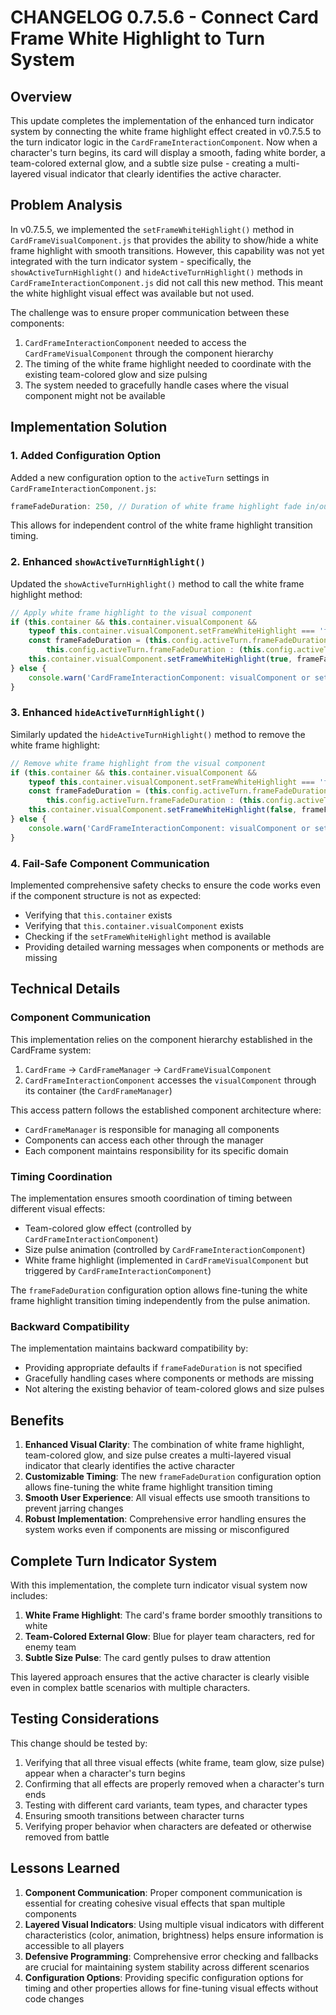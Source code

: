 # CHANGELOG 0.7.5.6 - Connect Card Frame White Highlight to Turn System

## Overview
This update completes the implementation of the enhanced turn indicator system by connecting the white frame highlight effect created in v0.7.5.5 to the turn indicator logic in the `CardFrameInteractionComponent`. Now when a character's turn begins, its card will display a smooth, fading white border, a team-colored external glow, and a subtle size pulse - creating a multi-layered visual indicator that clearly identifies the active character.

## Problem Analysis
In v0.7.5.5, we implemented the `setFrameWhiteHighlight()` method in `CardFrameVisualComponent.js` that provides the ability to show/hide a white frame highlight with smooth transitions. However, this capability was not yet integrated with the turn indicator system - specifically, the `showActiveTurnHighlight()` and `hideActiveTurnHighlight()` methods in `CardFrameInteractionComponent.js` did not call this new method. This meant the white highlight visual effect was available but not used.

The challenge was to ensure proper communication between these components:
1. `CardFrameInteractionComponent` needed to access the `CardFrameVisualComponent` through the component hierarchy
2. The timing of the white frame highlight needed to coordinate with the existing team-colored glow and size pulsing
3. The system needed to gracefully handle cases where the visual component might not be available

## Implementation Solution

### 1. Added Configuration Option
Added a new configuration option to the `activeTurn` settings in `CardFrameInteractionComponent.js`:
```javascript
frameFadeDuration: 250, // Duration of white frame highlight fade in/out
```
This allows for independent control of the white frame highlight transition timing.

### 2. Enhanced `showActiveTurnHighlight()`
Updated the `showActiveTurnHighlight()` method to call the white frame highlight method:
```javascript
// Apply white frame highlight to the visual component
if (this.container && this.container.visualComponent && 
    typeof this.container.visualComponent.setFrameWhiteHighlight === 'function') {
    const frameFadeDuration = (this.config.activeTurn.frameFadeDuration !== undefined) ? 
        this.config.activeTurn.frameFadeDuration : (this.config.activeTurn.pulseDuration / 2);
    this.container.visualComponent.setFrameWhiteHighlight(true, frameFadeDuration);
} else {
    console.warn('CardFrameInteractionComponent: visualComponent or setFrameWhiteHighlight method not available.');
}
```

### 3. Enhanced `hideActiveTurnHighlight()`
Similarly updated the `hideActiveTurnHighlight()` method to remove the white frame highlight:
```javascript
// Remove white frame highlight from the visual component
if (this.container && this.container.visualComponent && 
    typeof this.container.visualComponent.setFrameWhiteHighlight === 'function') {
    const frameFadeDuration = (this.config.activeTurn.frameFadeDuration !== undefined) ? 
        this.config.activeTurn.frameFadeDuration : (this.config.activeTurn.pulseDuration / 2);
    this.container.visualComponent.setFrameWhiteHighlight(false, frameFadeDuration);
} else {
    console.warn('CardFrameInteractionComponent: visualComponent or setFrameWhiteHighlight method not available for hiding frame highlight.');
}
```

### 4. Fail-Safe Component Communication
Implemented comprehensive safety checks to ensure the code works even if the component structure is not as expected:
- Verifying that `this.container` exists
- Verifying that `this.container.visualComponent` exists
- Checking if the `setFrameWhiteHighlight` method is available
- Providing detailed warning messages when components or methods are missing

## Technical Details

### Component Communication
This implementation relies on the component hierarchy established in the CardFrame system:
1. `CardFrame` → `CardFrameManager` → `CardFrameVisualComponent`
2. `CardFrameInteractionComponent` accesses the `visualComponent` through its container (the `CardFrameManager`)

This access pattern follows the established component architecture where:
- `CardFrameManager` is responsible for managing all components
- Components can access each other through the manager
- Each component maintains responsibility for its specific domain

### Timing Coordination
The implementation ensures smooth coordination of timing between different visual effects:
- Team-colored glow effect (controlled by `CardFrameInteractionComponent`)
- Size pulse animation (controlled by `CardFrameInteractionComponent`)
- White frame highlight (implemented in `CardFrameVisualComponent` but triggered by `CardFrameInteractionComponent`)

The `frameFadeDuration` configuration option allows fine-tuning the white frame highlight transition timing independently from the pulse animation.

### Backward Compatibility
The implementation maintains backward compatibility by:
- Providing appropriate defaults if `frameFadeDuration` is not specified
- Gracefully handling cases where components or methods are missing
- Not altering the existing behavior of team-colored glows and size pulses

## Benefits

1. **Enhanced Visual Clarity**: The combination of white frame highlight, team-colored glow, and size pulse creates a multi-layered visual indicator that clearly identifies the active character
2. **Customizable Timing**: The new `frameFadeDuration` configuration option allows fine-tuning the white frame highlight transition timing
3. **Smooth User Experience**: All visual effects use smooth transitions to prevent jarring changes
4. **Robust Implementation**: Comprehensive error handling ensures the system works even if components are missing or misconfigured

## Complete Turn Indicator System

With this implementation, the complete turn indicator visual system now includes:
1. **White Frame Highlight**: The card's frame border smoothly transitions to white
2. **Team-Colored External Glow**: Blue for player team characters, red for enemy team
3. **Subtle Size Pulse**: The card gently pulses to draw attention

This layered approach ensures that the active character is clearly visible even in complex battle scenarios with multiple characters.

## Testing Considerations

This change should be tested by:
1. Verifying that all three visual effects (white frame, team glow, size pulse) appear when a character's turn begins
2. Confirming that all effects are properly removed when a character's turn ends
3. Testing with different card variants, team types, and character types
4. Ensuring smooth transitions between character turns
5. Verifying proper behavior when characters are defeated or otherwise removed from battle

## Lessons Learned

1. **Component Communication**: Proper component communication is essential for creating cohesive visual effects that span multiple components
2. **Layered Visual Indicators**: Using multiple visual indicators with different characteristics (color, animation, brightness) helps ensure information is accessible to all players
3. **Defensive Programming**: Comprehensive error checking and fallbacks are crucial for maintaining system stability across different scenarios
4. **Configuration Options**: Providing specific configuration options for timing and other properties allows for fine-tuning visual effects without code changes